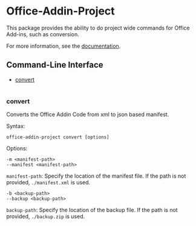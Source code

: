 # Office-Addin-Project

This package provides the ability to do project wide commands for Office Add-ins, such as conversion.

For more information, see the [documentation](
https://docs.microsoft.com/en-us/office/dev/add-ins/develop/add-in-manifests).

## Command-Line Interface
* [convert](#info)

#

### convert

Converts the Office Addin Code from xml to json based manifest.

Syntax:

`office-addin-project convert [options]`

Options:

`-m <manifest-path>`<br>
`--manifest <manifest-path>`

`manifest-path`: Specify the location of the manifest file. If the path is not provided, `./manifest.xml` is used.

`-b <backup-path>`<br>
`--backup <backup-path>`

`backup-path`: Specify the location of the backup file. If the path is not provided, `./backup.zip` is used.
